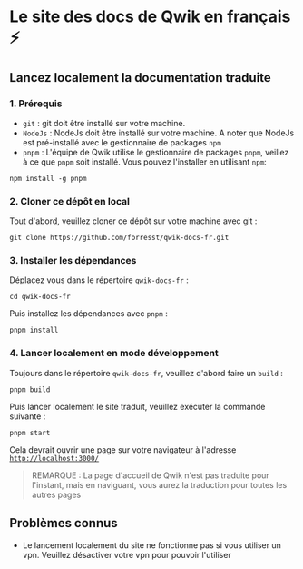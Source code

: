 # Le site des docs de Qwik en français ⚡️

## Lancez localement la documentation traduite

### 1. Prérequis

- `git` : git doit être installé sur votre machine.
- `NodeJs` : NodeJs doit être installé sur votre machine. A noter que NodeJs est pré-installé avec le gestionnaire de packages `npm`
- `pnpm` : L'équipe de Qwik utilise le gestionnaire de packages `pnpm`, veillez à ce que `pnpm` soit installé. Vous pouvez l'installer en utilisant `npm`:

```shell
npm install -g pnpm
```

### 2. Cloner ce dépôt en local

Tout d'abord, veuillez cloner ce dépôt sur votre machine avec git :

```shell
git clone https://github.com/forresst/qwik-docs-fr.git
```

### 3. Installer les dépendances

Déplacez vous dans le répertoire `qwik-docs-fr` :

```shell
cd qwik-docs-fr
```

Puis installez les dépendances avec `pnpm` :

```shell
pnpm install
```

### 4. Lancer localement en mode développement

Toujours dans le répertoire `qwik-docs-fr`, veuillez d'abord faire un `build` :

```shell
pnpm build
```

Puis lancer localement le site traduit, veuillez exécuter la commande suivante :

```shell
pnpm start
```

Cela devrait ouvrir une page sur votre navigateur à l'adresse [`http://localhost:3000/`](http://localhost:3000/)

> REMARQUE : La page d'accueil de Qwik n'est pas traduite pour l'instant, mais en naviguant, vous aurez la traduction pour toutes les autres pages

## Problèmes connus

- Le lancement localement du site ne fonctionne pas si vous utiliser un vpn. Veuillez désactiver votre vpn pour pouvoir l'utiliser